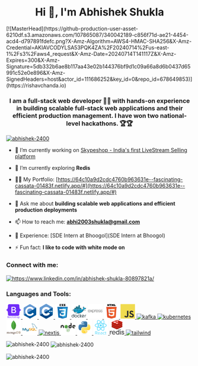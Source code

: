 <h1 align="center">Hi 👋, I'm Abhishek Shukla</h1>
[![MasterHead](https://github-production-user-asset-6210df.s3.amazonaws.com/107865087/340042189-c856f71d-ae21-4454-acd4-d797891fdefc.png?X-Amz-Algorithm=AWS4-HMAC-SHA256&X-Amz-Credential=AKIAVCODYLSA53PQK4ZA%2F20240714%2Fus-east-1%2Fs3%2Faws4_request&X-Amz-Date=20240714T141117Z&X-Amz-Expires=300&X-Amz-Signature=5db332b6ae8b117aa43e02b144376bf9d1c09a66a8d6b0437d65991c52e0e896&X-Amz-SignedHeaders=host&actor_id=111686252&key_id=0&repo_id=678649853)](https://rishavchanda.io)
<h3 align="center">I am a full-stack web developer 👨‍💻 with hands-on experience in building scalable full-stack web applications and their efficient production management. I have won two national-level hackathons. 🏆🏆</h3>

<p align="left"> <a href="https://github.com/ryo-ma/github-profile-trophy"><img src="https://github-profile-trophy.vercel.app/?username=abhishek-2400" alt="abhishek-2400" /></a> </p>

- 🔭 I’m currently working on [Skypeshop - India's first LiveStream Selling platform](https://skype-shop.vercel.app/)

- 🌱 I’m currently exploring **Redis**

- 👨‍💻 My Portfolio: [https://64c10a9d2cdc4760b963631e--fascinating-cassata-01483f.netlify.app/#](https://64c10a9d2cdc4760b963631e--fascinating-cassata-01483f.netlify.app/#)

- 💬 Ask me about **building scalable web applications and efficient production deployments**

- 📫 How to reach me: **abhi2003shukla@gmail.com**

- 📄 Experience: [SDE Intern at Bhoogol](SDE Intern at Bhoogol)

- ⚡ Fun fact: **I like to code with white mode on**

<h3 align="left">Connect with me:</h3>
<p align="left">
<a href="https://linkedin.com/in/https://www.linkedin.com/in/abhishek-shukla-80897821a/" target="blank"><img align="center" src="https://raw.githubusercontent.com/rahuldkjain/github-profile-readme-generator/master/src/images/icons/Social/linked-in-alt.svg" alt="https://www.linkedin.com/in/abhishek-shukla-80897821a/" height="30" width="40" /></a>
</p>

<h3 align="left">Languages and Tools:</h3>
<p align="left"> 
  <a href="https://getbootstrap.com" target="_blank" rel="noreferrer"> 
    <img src="https://raw.githubusercontent.com/devicons/devicon/master/icons/bootstrap/bootstrap-plain-wordmark.svg" alt="bootstrap" width="40" height="40"/> 
  </a> 
  <a href="https://www.cprogramming.com/" target="_blank" rel="noreferrer"> 
    <img src="https://raw.githubusercontent.com/devicons/devicon/master/icons/c/c-original.svg" alt="c" width="40" height="40"/> 
  </a> 
  <a href="https://www.w3schools.com/cpp/" target="_blank" rel="noreferrer"> 
    <img src="https://raw.githubusercontent.com/devicons/devicon/master/icons/cplusplus/cplusplus-original.svg" alt="cplusplus" width="40" height="40"/> 
  </a> 
  <a href="https://www.w3schools.com/css/" target="_blank" rel="noreferrer"> 
    <img src="https://raw.githubusercontent.com/devicons/devicon/master/icons/css3/css3-original-wordmark.svg" alt="css3" width="40" height="40"/> 
  </a> 
  <a href="https://www.docker.com/" target="_blank" rel="noreferrer"> 
    <img src="https://raw.githubusercontent.com/devicons/devicon/master/icons/docker/docker-original-wordmark.svg" alt="docker" width="40" height="40"/> 
  </a> 
  <a href="https://expressjs.com" target="_blank" rel="noreferrer"> 
    <img src="https://raw.githubusercontent.com/devicons/devicon/master/icons/express/express-original-wordmark.svg" alt="express" width="40" height="40"/> 
  </a> 
  <a href="https://www.w3.org/html/" target="_blank" rel="noreferrer"> 
    <img src="https://raw.githubusercontent.com/devicons/devicon/master/icons/html5/html5-original-wordmark.svg" alt="html5" width="40" height="40"/> 
  </a> 
  <a href="https://developer.mozilla.org/en-US/docs/Web/JavaScript" target="_blank" rel="noreferrer"> 
    <img src="https://raw.githubusercontent.com/devicons/devicon/master/icons/javascript/javascript-original.svg" alt="javascript" width="40" height="40"/> 
  </a> 
  <a href="https://kafka.apache.org/" target="_blank" rel="noreferrer"> 
    <img src="https://www.vectorlogo.zone/logos/apache_kafka/apache_kafka-icon.svg" alt="kafka" width="40" height="40"/> 
  </a> 
  <a href="https://kubernetes.io" target="_blank" rel="noreferrer"> 
    <img src="https://www.vectorlogo.zone/logos/kubernetes/kubernetes-icon.svg" alt="kubernetes" width="40" height="40"/> 
  </a> 
  <a href="https://www.mongodb.com/" target="_blank" rel="noreferrer"> 
    <img src="https://raw.githubusercontent.com/devicons/devicon/master/icons/mongodb/mongodb-original-wordmark.svg" alt="mongodb" width="40" height="40"/> 
  </a> 
  <a href="https://www.mysql.com/" target="_blank" rel="noreferrer"> 
    <img src="https://raw.githubusercontent.com/devicons/devicon/master/icons/mysql/mysql-original-wordmark.svg" alt="mysql" width="40" height="40"/> 
  </a> 
  <a href="https://nextjs.org/" target="_blank" rel="noreferrer"> 
    <img src="https://cdn.worldvectorlogo.com/logos/nextjs-2.svg" alt="nextjs" width="40" height="40"/> 
  </a> 
  <a href="https://nodejs.org" target="_blank" rel="noreferrer"> 
    <img src="https://raw.githubusercontent.com/devicons/devicon/master/icons/nodejs/nodejs-original-wordmark.svg" alt="nodejs" width="40" height="40"/> 
  </a> 
  <a href="https://www.python.org" target="_blank" rel="noreferrer"> 
    <img src="https://raw.githubusercontent.com/devicons/devicon/master/icons/python/python-original.svg" alt="python" width="40" height="40"/> 
  </a> 
  <a href="https://reactjs.org/" target="_blank" rel="noreferrer"> 
    <img src="https://raw.githubusercontent.com/devicons/devicon/master/icons/react/react-original-wordmark.svg" alt="react" width="40" height="40"/> 
  </a> 
  <a href="https://redis.io" target="_blank" rel="noreferrer"> 
    <img src="https://raw.githubusercontent.com/devicons/devicon/master/icons/redis/redis-original-wordmark.svg" alt="redis" width="40" height="40"/> 
  </a> 
  <a href="https://tailwindcss.com/" target="_blank" rel="noreferrer"> 
    <img src="https://www.vectorlogo.zone/logos/tailwindcss/tailwindcss-icon.svg" alt="tailwind" width="40" height="40"/> 
  </a> 
</p>

<p><img align="left" src="https://github-readme-stats.vercel.app/api/top-langs?username=abhishek-2400&show_icons=true&locale=en&layout=compact" alt="abhishek-2400" /></p>

<p>&nbsp;<img align="center" src="https://github-readme-stats.vercel.app/api?username=abhishek-2400&show_icons=true&locale=en" alt="abhishek-2400" /></p>

<p><img align="center" src="https://github-readme-streak-stats.herokuapp.com/?user=abhishek-2400&" alt="abhishek-2400" /></p>
